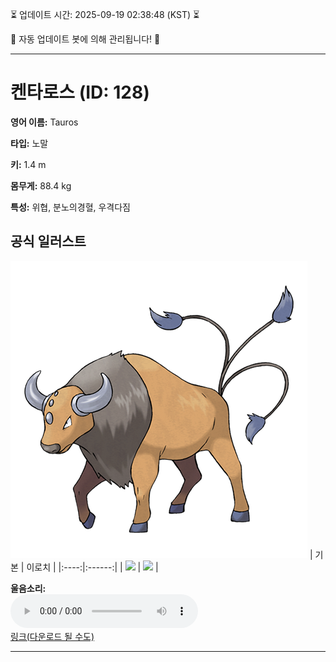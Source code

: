 
⏳ 업데이트 시간: 2025-09-19 02:38:48 (KST) ⏳

🤖 자동 업데이트 봇에 의해 관리됩니다! 🤖

---

# 켄타로스 (ID: 128)
**영어 이름:** Tauros

**타입:** 노말

**키:** 1.4 m

**몸무게:** 88.4 kg

**특성:** 위협, 분노의경혈, 우격다짐

## 공식 일러스트
![](https://raw.githubusercontent.com/PokeAPI/sprites/master/sprites/pokemon/other/official-artwork/128.png)
| 기본 | 이로치 |
|:----:|:------:|
| <img src="http://play.pokemonshowdown.com/sprites/ani/tauros.gif" width="200"> | <img src="http://play.pokemonshowdown.com/sprites/ani-shiny/tauros.gif" width="200"> |

**울음소리:**<br><audio controls src="https://raw.githubusercontent.com/PokeAPI/cries/main/cries/pokemon/latest/128.ogg"></audio><br> [링크(다운로드 될 수도)](https://raw.githubusercontent.com/PokeAPI/cries/main/cries/pokemon/latest/128.ogg)


---
